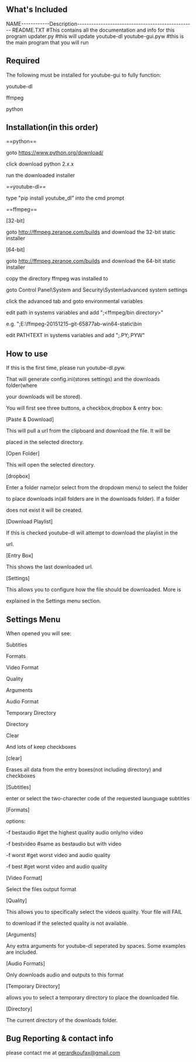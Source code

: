 What's Included
---------------

NAME------------Description--------------------------------------------------
README.TXT     #This contains all the documentation and info for this program
updater.py     #this will update youtube-dl
youtube-gui.pyw #this is the main program that you will run


Required
--------

The following must be installed for youtube-gui to fully function:

youtube-dl

ffmpeg

python


Installation(in this order)
---------------------------

==python==

goto https://www.python.org/download/

click download python 2.x.x

run the downloaded installer

==youtube-dl==

type "pip install youtube_dl" into the cmd prompt

==ffmpeg==

[32-bit]

goto http://ffmpeg.zeranoe.com/builds and download the 32-bit static installer

[64-bit]

goto http://ffmpeg.zeranoe.com/builds and download the 64-bit static installer

copy the directory ffmpeg was installed to

goto Control Panel\System and Security\System\advanced system settings

click the advanced tab and goto environmental variables

edit path in systems variables and add ";<ffmpeg/bin directory>"

e.g. ";E:\ffmpeg-20151215-git-65877ab-win64-static\bin

edit PATHTEXT in systems variables and add ";.PY;.PYW"


How to use
----------

If this is the first time, please run youtube-dl.pyw.

That will generate config.ini(stores settings) and the downloads folder(where

your downloads will be stored).

You will first see three buttons, a checkbox,dropbox & entry box:

[Paste & Download]

This will pull a url from the clipboard and download the file. It will be

placed in the selected directory.

[Open Folder]

This will open the selected directory.

[dropbox]

Enter a folder name(or select from the dropdown menu) to select the folder

to place downloads in(all folders are in the downloads folder). If a folder

does not exist it will be created.

[Download Playlist]

If this is checked youtube-dl will attempt to download the playlist in the

url.

[Entry Box]

This shows the last downloaded url.

[Settings]

This allows you to configure how the file should be downloaded. More is

explained in the Settings menu section.


Settings Menu
-------------

When opened you will see: 

Subtitles

Formats

Video Format

Quality

Arguments

Audio Format

Temporary Directory

Directory

Clear

And lots of keep checkboxes

[clear]

Erases all data from the entry boxes(not including directory) and checkboxes

[Subtitles]

enter or select the two-charecter code of the requested launguage subtitles

[Formats]

options:

-f bestaudio #get the highest quality audio only/no video

-f bestvideo #same as bestaudio but with video

-f worst #get worst video and audio quality

-f best #get worst video and audio quality

[Video Format]

Select the files output format

[Quality]

This allows you to specifically select the videos quality. Your file will FAIL

to download if the selected quality is not available.

[Arguments]

Any extra arguments for youtube-dl seperated by spaces. Some examples are
included.

[Audio Formats]

Only downloads audio and outputs to this format

[Temporary Directory]

allows you to select a temporary directory to place the downloaded file.

[Directory]

The current directory of the downloads folder.


Bug Reporting & contact info
----------------------------
please contact me at gerardkoufax@gmail.com
